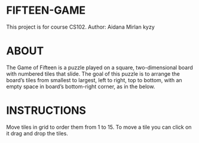 # FIFTEEN-GAME
This project is for course CS102.
Author: Aidana Mirlan kyzy

# ABOUT

The Game of Fifteen is a puzzle played on a square, two-dimensional board with numbered tiles that slide. The goal of this puzzle is to arrange the board’s tiles from smallest to largest, left to right, top to bottom, with an empty space in board’s bottom-right corner, as in the below.

# INSTRUCTIONS

Move tiles in grid to order them from 1 to 15. 
To move a tile you can click on it drag and drop the tiles.
